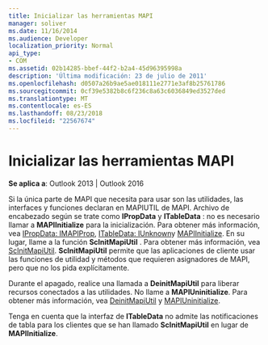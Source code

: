 ```yaml
---
title: Inicializar las herramientas MAPI
manager: soliver
ms.date: 11/16/2014
ms.audience: Developer
localization_priority: Normal
api_type:
- COM
ms.assetid: 02b14285-bbef-44f2-b2a4-45d96395998a
description: 'Última modificación: 23 de julio de 2011'
ms.openlocfilehash: d0507a26b9ae5ae018111e2771e3af8b25761786
ms.sourcegitcommit: 0cf39e5382b8c6f236c8a63c6036849ed3527ded
ms.translationtype: MT
ms.contentlocale: es-ES
ms.lasthandoff: 08/23/2018
ms.locfileid: "22567674"
---
```

# <a name="initializing-the-mapi-utilities"></a>Inicializar las herramientas MAPI

  
  
**Se aplica a**: Outlook 2013 | Outlook 2016 
  
Si la única parte de MAPI que necesita para usar son las utilidades, las interfaces y funciones declaran en MAPIUTIL de MAPI. Archivo de encabezado según se trate como **IPropData** y **ITableData** : no es necesario llamar a **MAPIInitialize** para la inicialización. Para obtener más información, vea [IPropData: IMAPIProp](ipropdataimapiprop.md), [ITableData: IUnknown](itabledataiunknown.md)y [MAPIInitialize](mapiinitialize.md). En su lugar, llame a la función **ScInitMapiUtil** . Para obtener más información, vea [ScInitMapiUtil](scinitmapiutil.md). **ScInitMapiUtil** permite que las aplicaciones de cliente usar las funciones de utilidad y métodos que requieren asignadores de MAPI, pero que no los pida explícitamente. 
  
Durante el apagado, realice una llamada a **DeinitMapiUtil** para liberar recursos conectados a las utilidades. No llame a **MAPIUninitialize**. Para obtener más información, vea [DeinitMapiUtil](deinitmapiutil.md) y [MAPIUninitialize](mapiuninitialize.md).
  
Tenga en cuenta que la interfaz de **ITableData** no admite las notificaciones de tabla para los clientes que se han llamado **ScInitMapiUtil** en lugar de **MAPIInitialize**. 
  

